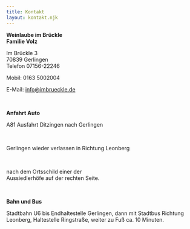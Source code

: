 ```yaml
---
title: Kontakt
layout: kontakt.njk
---
```

[](www.google.com)**Weinlaube im Brückle**\
**Familie Volz**     

Im Brückle 3\
70839 Gerlingen\
Telefon 07156-22246

Mobil: 0163 5002004

E-Mail: info@imbrueckle.de

<br>

**Anfahrt Auto**

A81 Ausfahrt Ditzingen nach Gerlingen  

<br>

Gerlingen wieder verlassen in Richtung Leonberg  

<br>

nach dem Ortsschild einer der\
Aussiedlerhöfe auf der rechten Seite.

<br>

**Bahn und Bus**

Stadtbahn U6 bis Endhaltestelle Gerlingen, dann mit Stadtbus Richtung Leonberg, Haltestelle Ringstraße, weiter zu Fuß ca. 10 Minuten.
